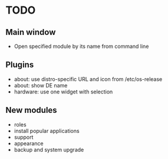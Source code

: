 # TODO

## Main window

- Open specified module by its name from command line

## Plugins

- about: use distro-specific URL and icon from /etc/os-release
- about: show DE name
- hardware: use one widget with selection

## New modules

- roles
- install popular applications
- support
- appearance
- backup and system upgrade
